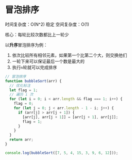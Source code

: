 # 冒泡排序

时间复杂度：O(N^2) 稳定
空间复杂度：O(1)

核心：每轮比较次数都比上一轮少

以**升序**冒泡排序为例：

1. 依次比较所有相邻元素，如果第一个比第二个大，则交换他们
2. 一轮下来可以保证最后一个数是最大的
3. 执行`n`轮就可以完成排序

```js
// 冒泡排序
function bubbleSort(arr) {
  // 优化标注
  let flag = 1;
  // 遍历 i 次
  for (let i = 0; i < arr.length && flag === 1; i++) {
    flag = 0;
    for (let j = 0; j < arr.length - 1 - i; j++) {
      if (arr[j] > arr[j + 1]) {
        [arr[j], arr[j + 1]] = [arr[j + 1], arr[j]];
        flag = 1;
      }
    }
  }
  return arr;
}

console.log(bubbleSort([7, 5, 4, 15, 3, 9, 6, 12]));
```
